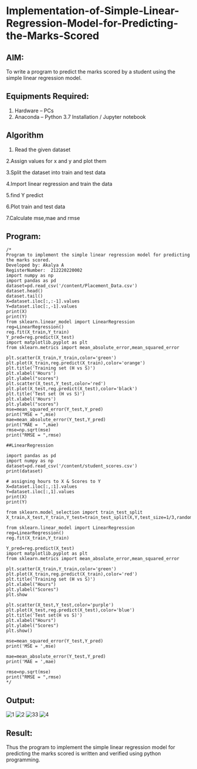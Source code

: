# Implementation-of-Simple-Linear-Regression-Model-for-Predicting-the-Marks-Scored

## AIM:
To write a program to predict the marks scored by a student using the simple linear regression model.

## Equipments Required:
1. Hardware – PCs
2. Anaconda – Python 3.7 Installation / Jupyter notebook

## Algorithm

 1. Read the given dataset

 2.Assign values for x and y and plot them

 3.Split the dataset into train and test data

 4.Import linear regression and train the
 data

 5.find Y predict

 6.Plot train and test data

 7.Calculate mse,mae and rmse 

## Program:
```
/*
Program to implement the simple linear regression model for predicting the marks scored.
Developed by: Akalya A
RegisterNumber:  212220220002
import numpy as np
import pandas as pd
dataset=pd.read_csv('/content/Placement_Data.csv')
dataset.head()
dataset.tail()
X=dataset.iloc[:,:-1].values
Y=dataset.iloc[:,-1].values
print(X)
print(Y)
from sklearn.linear_model import LinearRegression
reg=LinearRegression()
reg.fit(X_train,Y_train)
Y_pred=reg.predict(X_test)
import matplotlib.pyplot as plt
from sklearn.metrics import mean_absolute_error,mean_squared_error

plt.scatter(X_train,Y_train,color='green')
plt.plot(X_train,reg.predict(X_train),color='orange')
plt.title('Training set (H vs S)')
plt.xlabel('Hours')
plt.ylabel("scores")
plt.scatter(X_test,Y_test,color='red')
plt.plot(X_test,reg.predict(X_test),color='black')
plt.title('Test set (H vs S)')
plt.xlabel('Hours')
plt.ylabel("scores")
mse=mean_squared_error(Y_test,Y_pred)
print("MSE = ",mse)
mae=mean_absolute_error(Y_test,Y_pred)
print("MAE =  ",mae)
rmse=np.sqrt(mse)
print("RMSE = ",rmse)

##LinearRegression

import pandas as pd
import numpy as np
dataset=pd.read_csv('/content/student_scores.csv')
print(dataset)

# assigning hours to X & Scores to Y
X=dataset.iloc[:,:1].values
Y=dataset.iloc[:,1].values
print(X)
print(Y)

from sklearn.model_selection import train_test_split
X_train,X_test,Y_train,Y_test=train_test_split(X,Y,test_size=1/3,random_state=0)

from sklearn.linear_model import LinearRegression
reg=LinearRegression()
reg.fit(X_train,Y_train)

Y_pred=reg.predict(X_test)
import matplotlib.pyplot as plt
from sklearn.metrics import mean_absolute_error,mean_squared_error

plt.scatter(X_train,Y_train,color='green')
plt.plot(X_train,reg.predict(X_train),color='red')
plt.title('Training set (H vs S)')
plt.xlabel("Hours")
plt.ylabel("Scores")
plt.show

plt.scatter(X_test,Y_test,color='purple')
plt.plot(X_test,reg.predict(X_test),color='blue')
plt.title('Test set(H vs S)')
plt.xlabel("Hours")
plt.ylabel("Scores")
plt.show()

mse=mean_squared_error(Y_test,Y_pred)
print('MSE = ',mse)

mae=mean_absolute_error(Y_test,Y_pred)
print('MAE = ',mae)

rmse=np.sqrt(mse)
print("RMSE = ",rmse)
*/
```


## Output:
![1](https://user-images.githubusercontent.com/114275126/204101071-184e5b14-dc5f-47c0-9656-99d67454b74f.PNG)
![2](https://user-images.githubusercontent.com/114275126/204101119-3701aab7-8e92-4d4d-9d47-b3a9aa4263dd.PNG)
![33](https://user-images.githubusercontent.com/114275126/204101163-06d4661f-0f18-4604-a1a2-834e5e8d1095.PNG)
![4](https://user-images.githubusercontent.com/114275126/204101195-ea5b529f-c6fa-4e4a-bfa4-e417b446db10.PNG)
## Result:

Thus the program to implement the simple linear regression model for predicting the marks scored is written and verified using python programming.
